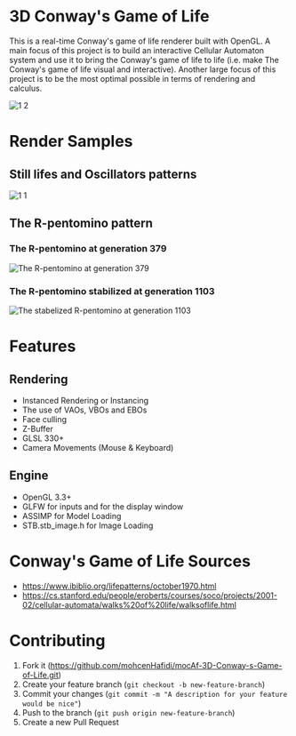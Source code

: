 # 3D Conway's Game of Life
This is a real-time Conway's game of life renderer built with OpenGL. A main focus of this project is to build an interactive Cellular Automaton system and use it to bring the Conway's game of life to life (i.e. make The Conway's game of life visual and interactive). Another large focus of this project is to be the most optimal possible in terms of rendering and calculus.

![1 2](https://user-images.githubusercontent.com/53482702/64303926-a60fca80-cf8a-11e9-876f-5bc6be847bde.png)

# Render Samples
## Still lifes and Oscillators patterns
![1 1](https://user-images.githubusercontent.com/53482702/64303925-a60fca80-cf8a-11e9-92c5-b349b31bcdf5.png)

## The R-pentomino pattern
### The R-pentomino at generation 379
![The R-pentomino at generation 379](https://user-images.githubusercontent.com/53482702/64303928-a6a86100-cf8a-11e9-9b6d-c627ba24921f.png)
### The R-pentomino stabilized at generation 1103
![The stabelized R-pentomino at generation 1103](https://user-images.githubusercontent.com/53482702/64303930-a6a86100-cf8a-11e9-9547-7fc1bfb33252.png)


# Features
## Rendering
- Instanced Rendering or Instancing
- The use of VAOs, VBOs and EBOs
- Face culling
- Z-Buffer
- GLSL 330+
- Camera Movements (Mouse & Keyboard)

## Engine
- OpenGL 3.3+
- GLFW for inputs and for the display window
- ASSIMP for Model Loading
- STB.stb_image.h for Image Loading

# Conway's Game of Life Sources
- https://www.ibiblio.org/lifepatterns/october1970.html
- https://cs.stanford.edu/people/eroberts/courses/soco/projects/2001-02/cellular-automata/walks%20of%20life/walksoflife.html

# Contributing
1. Fork it (https://github.com/mohcenHafidi/mocAf-3D-Conway-s-Game-of-Life.git)
1. Create your feature branch (`git checkout -b new-feature-branch`)
1. Commit your changes (`git commit -m "A description for your feature would be nice"`)
1. Push to the branch (`git push origin new-feature-branch`)
1. Create a new Pull Request

